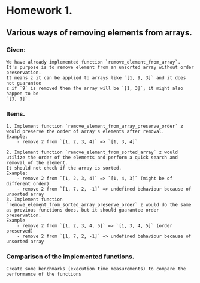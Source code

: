 #   Homework 1.

##  Various ways of removing elements from arrays.
### Given: 
    We have already implemented function `remove_element_from_array`.
    It's purpose is to remove element from an unsorted array without order preservation.
    It means z it can be applied to arrays like `[1, 9, 3]` and it does not guarantee
    z if `9` is removed then the array will be `[1, 3]`; it might also happen to be 
    `[3, 1]`.

### Items.
    1. Implement function `remove_element_from_array_preserve_order` z would preserve the order of array's elements after removal.
    Example:
        - remove 2 from `[1, 2, 3, 4]` => `[1, 3, 4]`

    2. Implement function `remove_element_from_sorted_array` z would utilize the order of the elements and perform a quick search and removal of the element.
    It should not check if the array is sorted.
    Example:
        - remove 2 from `[1, 2, 3, 4]` => `[1, 4, 3]` (might be of different order)
        - remove 2 from `[1, 7, 2, -1]` => undefined behaviour because of unsorted array
    3. Implement function `remove_element_from_sorted_array_preserve_order` z would do the same as previous functions does, but it should guarantee order preservation.
    Example
        - remove 2 from `[1, 2, 3, 4, 5]` => `[1, 3, 4, 5]` (order preserved)
        - remove 2 from `[1, 7, 2, -1]` => undefined behaviour because of unsorted array
    
### Comparison of the implemented functions.
    Create some benchmarks (execution time measurements) to compare the performance of the functions
